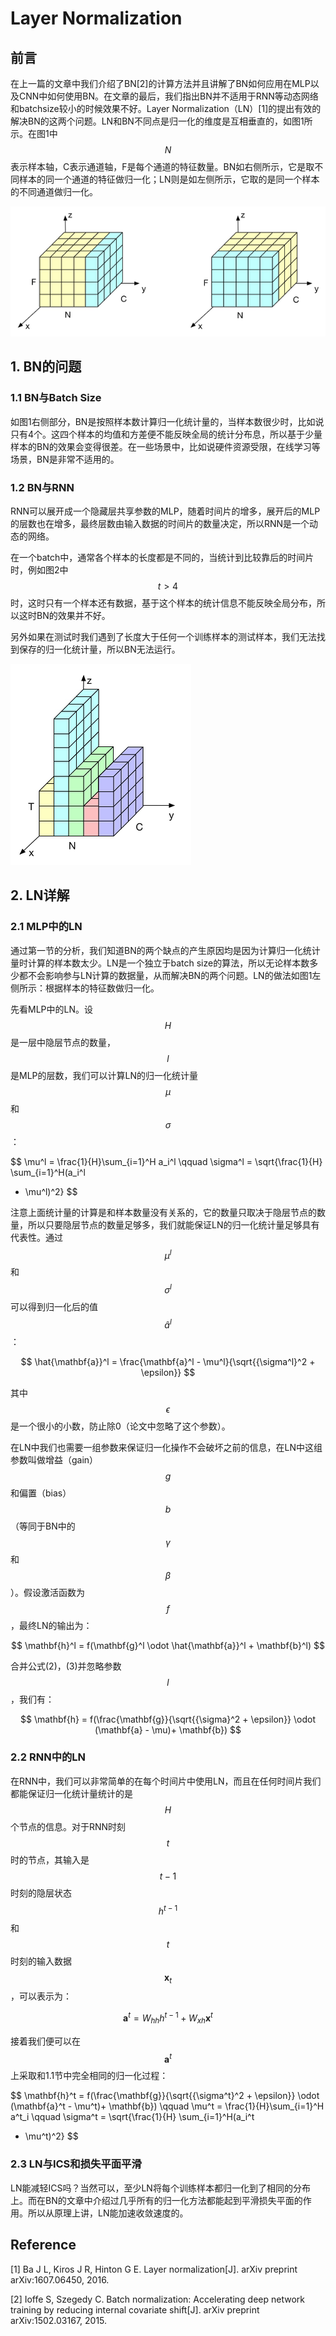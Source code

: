 # Layer Normalization

## 前言

在上一篇的文章中我们介绍了BN\[2\]的计算方法并且讲解了BN如何应用在MLP以及CNN中如何使用BN。在文章的最后，我们指出BN并不适用于RNN等动态网络和batchsize较小的时候效果不好。Layer Normalization（LN）\[1\]的提出有效的解决BN的这两个问题。LN和BN不同点是归一化的维度是互相垂直的，如图1所示。在图1中$$N$$表示样本轴，C表示通道轴，F是每个通道的特征数量。BN如右侧所示，它是取不同样本的同一个通道的特征做归一化；LN则是如左侧所示，它取的是同一个样本的不同通道做归一化。

![](/assets/LN_1.png)

## 1. BN的问题

### 1.1 BN与Batch Size

如图1右侧部分，BN是按照样本数计算归一化统计量的，当样本数很少时，比如说只有4个。这四个样本的均值和方差便不能反映全局的统计分布息，所以基于少量样本的BN的效果会变得很差。在一些场景中，比如说硬件资源受限，在线学习等场景，BN是非常不适用的。

### 1.2 BN与RNN

RNN可以展开成一个隐藏层共享参数的MLP，随着时间片的增多，展开后的MLP的层数也在增多，最终层数由输入数据的时间片的数量决定，所以RNN是一个动态的网络。

在一个batch中，通常各个样本的长度都是不同的，当统计到比较靠后的时间片时，例如图2中$$t>4$$时，这时只有一个样本还有数据，基于这个样本的统计信息不能反映全局分布，所以这时BN的效果并不好。

另外如果在测试时我们遇到了长度大于任何一个训练样本的测试样本，我们无法找到保存的归一化统计量，所以BN无法运行。

![](/assets/LN_2.png)

## 2. LN详解

### 2.1 MLP中的LN

通过第一节的分析，我们知道BN的两个缺点的产生原因均是因为计算归一化统计量时计算的样本数太少。LN是一个独立于batch size的算法，所以无论样本数多少都不会影响参与LN计算的数据量，从而解决BN的两个问题。LN的做法如图1左侧所示：根据样本的特征数做归一化。

先看MLP中的LN。设$$H$$是一层中隐层节点的数量，$$l$$是MLP的层数，我们可以计算LN的归一化统计量$$\mu$$和$$\sigma$$：

$$
\mu^l = \frac{1}{H}\sum_{i=1}^H a_i^l
\qquad
\sigma^l = \sqrt{\frac{1}{H} \sum_{i=1}^H(a_i^l
 - \mu^l)^2}
$$

注意上面统计量的计算是和样本数量没有关系的，它的数量只取决于隐层节点的数量，所以只要隐层节点的数量足够多，我们就能保证LN的归一化统计量足够具有代表性。通过$$\mu^l$$和$$\sigma^l$$可以得到归一化后的值$$\hat{a}^l$$：

$$
\hat{\mathbf{a}}^l = \frac{\mathbf{a}^l - \mu^l}{\sqrt{{\sigma^l}^2 + \epsilon}}
$$

其中$$\epsilon$$是一个很小的小数，防止除0（论文中忽略了这个参数）。

在LN中我们也需要一组参数来保证归一化操作不会破坏之前的信息，在LN中这组参数叫做增益（gain）$$g$$和偏置（bias）$$b$$（等同于BN中的$$\gamma$$和$$\beta$$）。假设激活函数为$$f$$，最终LN的输出为：

$$
\mathbf{h}^l = f(\mathbf{g}^l \odot \hat{\mathbf{a}}^l + \mathbf{b}^l)
$$

合并公式(2)，(3)并忽略参数$$l$$，我们有：

$$
\mathbf{h} = f(\frac{\mathbf{g}}{\sqrt{{\sigma}^2 + \epsilon}} \odot (\mathbf{a} - \mu)+ \mathbf{b})
$$

### 2.2 RNN中的LN

在RNN中，我们可以非常简单的在每个时间片中使用LN，而且在任何时间片我们都能保证归一化统计量统计的是$$H$$个节点的信息。对于RNN时刻$$t$$时的节点，其输入是$$t-1$$时刻的隐层状态$$h^{t-1}$$和$$t$$时刻的输入数据$$\mathbf{x}_t$$，可以表示为：

$$
\mathbf{a}^t = W_{hh}h^{t-1} + W_{xh}\mathbf{x}^t
$$

接着我们便可以在$$\mathbf{a}^t$$上采取和1.1节中完全相同的归一化过程：

$$
\mathbf{h}^t = f(\frac{\mathbf{g}}{\sqrt{{\sigma^t}^2 + \epsilon}} \odot (\mathbf{a}^t - \mu^t)+ \mathbf{b})
\qquad
\mu^t = \frac{1}{H}\sum_{i=1}^H a^t_i
\qquad
\sigma^t = \sqrt{\frac{1}{H} \sum_{i=1}^H(a_i^t
 - \mu^t)^2}
$$

### 2.3 LN与ICS和损失平面平滑

LN能减轻ICS吗？当然可以，至少LN将每个训练样本都归一化到了相同的分布上。而在BN的文章中介绍过几乎所有的归一化方法都能起到平滑损失平面的作用。所以从原理上讲，LN能加速收敛速度的。

## Reference

\[1\] Ba J L, Kiros J R, Hinton G E. Layer normalization\[J\]. arXiv preprint arXiv:1607.06450, 2016.

\[2\] Ioffe S, Szegedy C. Batch normalization: Accelerating deep network training by reducing internal covariate shift\[J\]. arXiv preprint arXiv:1502.03167, 2015.

